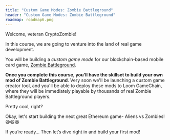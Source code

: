 ```yaml
---
title: "Custom Game Modes: Zombie Battleground"
header: "Custom Game Modes: Zombie Battleground"
roadmap: roadmap6.png
---
```


Welcome, veteran CryptoZombie!

In this course, we are going to venture into the land of real game development.

You will be building a _custom game mode_ for our blockchain-based mobile card
game, <a href="https://loom.games" target=_blank>Zombie Battleground</a>.

**Once you complete this course, you’ll have the skillset to build your own mod
of Zombie Battleground**. Very soon we'll be launching a custom game creator
tool, and you'll be able to deploy these mods to Loom GameChain, where they will
be immediately playable by thousands of real Zombie Battleground players.

Pretty cool, right?

Okay, let's start building the next great Ethereum game- Aliens vs
Zombies!😆😆😆

If you’re ready… Then let’s dive right in and build your first mod!
